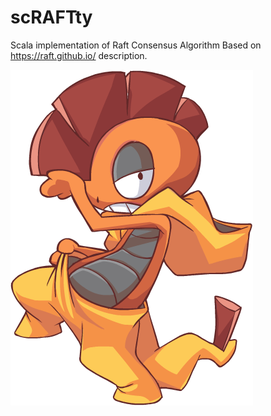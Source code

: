 # scRAFTty
Scala implementation of Raft Consensus Algorithm
Based on https://raft.github.io/ description.

![](https://raw.githubusercontent.com/art4ul/scrafty/master/img/logo.png)



